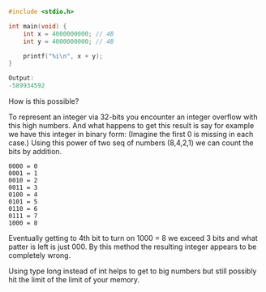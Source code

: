 ```c
#include <stdio.h>

int main(void) {
	int x = 4000000000; // 4B
	int y = 4000000000; // 4B

	printf("%i\n", x + y);
}

Output:
-589934592
```
How is this possible?

To represent an integer via 32-bits you encounter an integer overflow with this high numbers.
And what happens to get this result is say for example we have this integer in binary form:
(Imagine the first 0 is missing in each case.)
Using this power of two seq of numbers (8,4,2,1) we can count the bits by addition.
```
0000 = 0
0001 = 1
0010 = 2
0011 = 3
0100 = 4
0101 = 5
0110 = 6
0111 = 7
1000 = 8
```
Eventually getting to 4th bit to turn on 1000 = 8 we exceed 3 bits and what patter is left is just 000.
By this method the resulting integer appears to be completely wrong.

Using type long instead of int helps to get to big numbers but still possibly hit the limit of the limit of your memory.
